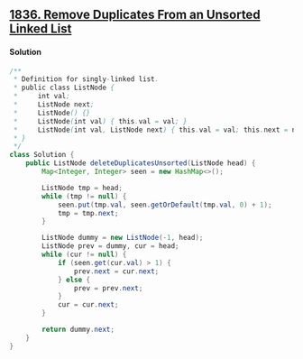 ## [1836. Remove Duplicates From an Unsorted Linked List](https://leetcode.com/problems/remove-duplicates-from-an-unsorted-linked-list/)

#### Solution

```java
/**
 * Definition for singly-linked list.
 * public class ListNode {
 *     int val;
 *     ListNode next;
 *     ListNode() {}
 *     ListNode(int val) { this.val = val; }
 *     ListNode(int val, ListNode next) { this.val = val; this.next = next; }
 * }
 */
class Solution {
    public ListNode deleteDuplicatesUnsorted(ListNode head) {
        Map<Integer, Integer> seen = new HashMap<>();

        ListNode tmp = head;
        while (tmp != null) {
            seen.put(tmp.val, seen.getOrDefault(tmp.val, 0) + 1);
            tmp = tmp.next;
        }

        ListNode dummy = new ListNode(-1, head);
        ListNode prev = dummy, cur = head;
        while (cur != null) {
            if (seen.get(cur.val) > 1) {
                prev.next = cur.next;
            } else {
                prev = prev.next;
            }
            cur = cur.next;
        }

        return dummy.next;
    }
}
```